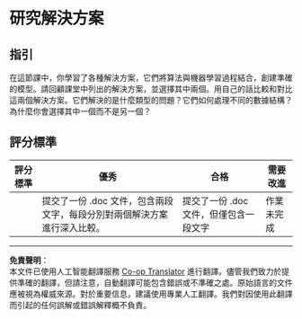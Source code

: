 <!--
CO_OP_TRANSLATOR_METADATA:
{
  "original_hash": "de6025f96841498b0577e9d1aee18d1f",
  "translation_date": "2025-09-03T18:05:19+00:00",
  "source_file": "4-Classification/2-Classifiers-1/assignment.md",
  "language_code": "hk"
}
-->
# 研究解決方案
## 指引

在這節課中，你學習了各種解決方案，它們將算法與機器學習過程結合，創建準確的模型。請回顧課堂中列出的解決方案，並選擇其中兩個。用自己的話比較和對比這兩個解決方案。它們解決的是什麼類型的問題？它們如何處理不同的數據結構？為什麼你會選擇其中一個而不是另一個？

## 評分標準

| 評分標準 | 優秀                                                                                          | 合格                                           | 需要改進                     |
| -------- | --------------------------------------------------------------------------------------------- | ---------------------------------------------- | ---------------------------- |
|          | 提交了一份 .doc 文件，包含兩段文字，每段分別對兩個解決方案進行深入比較。                      | 提交了一份 .doc 文件，但僅包含一段文字          | 作業未完成                   |

---

**免責聲明**：  
本文件已使用人工智能翻譯服務 [Co-op Translator](https://github.com/Azure/co-op-translator) 進行翻譯。儘管我們致力於提供準確的翻譯，但請注意，自動翻譯可能包含錯誤或不準確之處。原始語言的文件應被視為權威來源。對於重要信息，建議使用專業人工翻譯。我們對因使用此翻譯而引起的任何誤解或錯誤解釋概不負責。
